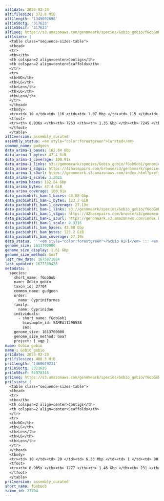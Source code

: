 ```yaml
---
alt1date: 2023-02-28
alt1filesize: 372.8 MiB
alt1length: '1349092698'
alt1n50ctg: '317623'
alt1n50scf: '317623'
alt1seq: https://s3.amazonaws.com/genomeark/species/Gobio_gobio/fGobGob1/assembly_curated/fGobGob1.alt.cur.20230228.fasta.gz
alt1sizes: |
  <table class="sequence-sizes-table">
  <thead>
  <tr>
  <th></th>
  <th colspan=2 align=center>Contigs</th>
  <th colspan=2 align=center>Scaffolds</th>
  </tr>
  <tr>
  <th>NG</th>
  <th>LG</th>
  <th>Len</th>
  <th>LG</th>
  <th>Len</th>
  </tr>
  </thead>
  <tbody>
  <tr><td> 10 </td><td> 116 </td><td> 1.07 Mbp </td><td> 115 </td><td> 1.08 Mbp </td></tr><tr><td> 20 </td><td> 301 </td><td> 0.73 Mbp </td><td> 299 </td><td> 0.73 Mbp </td></tr><tr><td> 30 </td><td> 554 </td><td> 0.55 Mbp </td><td> 552 </td><td> 0.55 Mbp </td></tr><tr><td> 40 </td><td> 889 </td><td> 421.73 Kbp </td><td> 886 </td><td> 422.63 Kbp </td></tr><tr style="background-color:#cccccc;"><td> 50 </td><td> 1332 </td><td> 317.62 Kbp </td><td> 1329 </td><td> 317.62 Kbp </td></tr><tr><td> 60 </td><td> 1947 </td><td> 217.36 Kbp </td><td> 1942 </td><td> 217.76 Kbp </td></tr><tr><td> 70 </td><td> 2917 </td><td> 124.66 Kbp </td><td> 2911 </td><td> 124.89 Kbp </td></tr><tr><td> 80 </td><td> 5141 </td><td> 40.30 Kbp </td><td> 5133 </td><td> 40.30 Kbp </td></tr><tr><td> 90 </td><td> 0 </td><td>  </td><td> 0 </td><td>  </td></tr><tr><td> 100 </td><td> 0 </td><td>  </td><td> 0 </td><td>  </td></tr></tbody>
  <tfoot>
  <tr><th> 0.836x </th><th> 7253 </th><th> 1.35 Gbp </th><th> 7245 </th><th> 1.35 Gbp </th></tr>
  </tfoot>
  </table>
alt1version: assembly_curated
assembly_status: <em style="color:forestgreen">Curated</em>
common_name: gudgeon
data_arima-1_bases: 162.84 Gbp
data_arima-1_bytes: 47.4 GiB
data_arima-1_coverage: 100.91x
data_arima-1_links: s3://genomeark/species/Gobio_gobio/fGobGob1/genomic_data/arima/<br>
data_arima-1_s3gui: https://42basepairs.com/browse/s3/genomeark/species/Gobio_gobio/fGobGob1/genomic_data/arima/
data_arima-1_s3url: https://genomeark.s3.amazonaws.com/index.html?prefix=species/Gobio_gobio/fGobGob1/genomic_data/arima/
data_arima-1_scale: 3.2021
data_arima_bases: 162.84 Gbp
data_arima_bytes: 47.4 GiB
data_arima_coverage: 100.91x
data_pacbiohifi_bam-1_bases: 43.88 Gbp
data_pacbiohifi_bam-1_bytes: 123.2 GiB
data_pacbiohifi_bam-1_coverage: 27.19x
data_pacbiohifi_bam-1_links: s3://genomeark/species/Gobio_gobio/fGobGob1/genomic_data/pacbio_hifi/<br>
data_pacbiohifi_bam-1_s3gui: https://42basepairs.com/browse/s3/genomeark/species/Gobio_gobio/fGobGob1/genomic_data/pacbio_hifi/
data_pacbiohifi_bam-1_s3url: https://genomeark.s3.amazonaws.com/index.html?prefix=species/Gobio_gobio/fGobGob1/genomic_data/pacbio_hifi/
data_pacbiohifi_bam-1_scale: 0.3316
data_pacbiohifi_bam_bases: 43.88 Gbp
data_pacbiohifi_bam_bytes: 123.2 GiB
data_pacbiohifi_bam_coverage: 27.19x
data_status: '''<em style="color:forestgreen">PacBio HiFi</em> ::: <em style="color:forestgreen">Arima</em>'''
genome_size: 1613700000
genome_size_display: 1.61 Gbp
genome_size_method: GoaT
last_raw_data: 1675871884
last_updated: 1677589428
metadata: |
  species:
    short_name: fGobGob
    name: Gobio gobio
    taxon_id: 27704
    common_name: gudgeon
    order:
      name: Cypriniformes
    family:
      name: Cyprinidae
    individuals:
      - short_name: fGobGob1
        biosample_id: SAMEA11296538
        sex:
    genome_size: 1613700000
    genome_size_method: GoaT
    project: [ vgp ]
name: Gobio gobio
name_: Gobio_gobio
pri1date: 2023-02-28
pri1filesize: 400.3 MiB
pri1length: '1460679231'
pri1n50ctg: 2321635
pri1n50scf: 54978315
pri1seq: https://s3.amazonaws.com/genomeark/species/Gobio_gobio/fGobGob1/assembly_curated/fGobGob1.pri.cur.20230228.fasta.gz
pri1sizes: |
  <table class="sequence-sizes-table">
  <thead>
  <tr>
  <th></th>
  <th colspan=2 align=center>Contigs</th>
  <th colspan=2 align=center>Scaffolds</th>
  </tr>
  <tr>
  <th>NG</th>
  <th>LG</th>
  <th>Len</th>
  <th>LG</th>
  <th>Len</th>
  </tr>
  </thead>
  <tbody>
  <tr><td> 10 </td><td> 20 </td><td> 6.33 Mbp </td><td> 1 </td><td> 80.60 Mbp </td></tr><tr><td> 20 </td><td> 48 </td><td> 4.77 Mbp </td><td> 4 </td><td> 65.97 Mbp </td></tr><tr><td> 30 </td><td> 87 </td><td> 3.67 Mbp </td><td> 6 </td><td> 59.21 Mbp </td></tr><tr><td> 40 </td><td> 138 </td><td> 2.89 Mbp </td><td> 9 </td><td> 58.33 Mbp </td></tr><tr style="background-color:#cccccc;"><td> 50 </td><td> 201 </td><td style="background-color:#88ff88;"> 2.32 Mbp </td><td> 12 </td><td style="background-color:#88ff88;"> 54.98 Mbp </td></tr><tr><td> 60 </td><td> 279 </td><td> 1.79 Mbp </td><td> 15 </td><td> 54.03 Mbp </td></tr><tr><td> 70 </td><td> 385 </td><td> 1.27 Mbp </td><td> 18 </td><td> 50.72 Mbp </td></tr><tr><td> 80 </td><td> 549 </td><td> 0.71 Mbp </td><td> 21 </td><td> 49.16 Mbp </td></tr><tr><td> 90 </td><td> 1071 </td><td> 75.00 Kbp </td><td> 63 </td><td> 142.21 Kbp </td></tr><tr><td> 100 </td><td> 0 </td><td>  </td><td> 0 </td><td>  </td></tr></tbody>
  <tfoot>
  <tr><th> 0.905x </th><th> 1277 </th><th> 1.46 Gbp </th><th> 231 </th><th> 1.46 Gbp </th></tr>
  </tfoot>
  </table>
pri1version: assembly_curated
short_name: fGobGob
taxon_id: 27704
---
```


